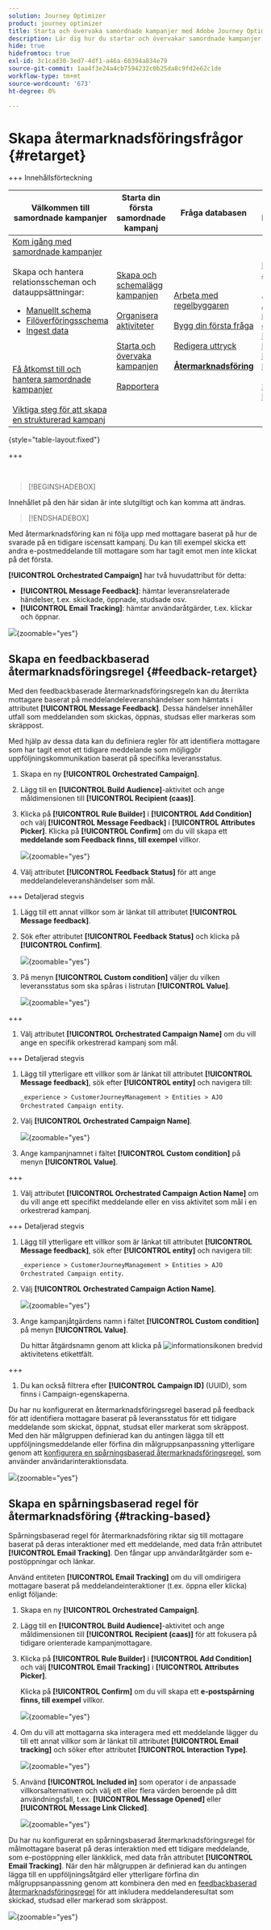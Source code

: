 ```yaml
---
solution: Journey Optimizer
product: journey optimizer
title: Starta och övervaka samordnade kampanjer med Adobe Journey Optimizer
description: Lär dig hur du startar och övervakar samordnade kampanjer med Adobe Journey Optimizer.
hide: true
hidefromtoc: true
exl-id: 3c1cad30-3ed7-4df1-a46a-60394a834e79
source-git-commit: 1aa4f3e24a4cb7594232c0b25da8c9fd2e62c1de
workflow-type: tm+mt
source-wordcount: '673'
ht-degree: 0%

---
```


# Skapa återmarknadsföringsfrågor {#retarget}

+++ Innehållsförteckning

| Välkommen till samordnade kampanjer | Starta din första samordnade kampanj | Fråga databasen | Ochestrerade kampanjaktiviteter |
|---|---|---|---|
| [Kom igång med samordnade kampanjer](gs-orchestrated-campaigns.md)<br/><br/>Skapa och hantera relationsscheman och datauppsättningar:</br> <ul><li>[Manuellt schema](manual-schema.md)</li><li>[Filöverföringsschema](file-upload-schema.md)</li><li>[Ingest data](ingest-data.md)</li></ul><br/><br/>[Få åtkomst till och hantera samordnade kampanjer](access-manage-orchestrated-campaigns.md)<br/><br/>[Viktiga steg för att skapa en strukturerad kampanj](gs-campaign-creation.md) | [Skapa och schemalägg kampanjen](create-orchestrated-campaign.md)<br/><br/>[Organisera aktiviteter](orchestrate-activities.md)<br/><br/>[Starta och övervaka kampanjen](start-monitor-campaigns.md)<br/><br/>[Rapportera](reporting-campaigns.md) | [Arbeta med regelbyggaren](orchestrated-rule-builder.md)<br/><br/>[Bygg din första fråga](build-query.md)<br/><br/>[Redigera uttryck](edit-expressions.md)<br/><br/><b>[Återmarknadsföring](retarget.md)</b> | [Kom igång med aktiviteter](activities/about-activities.md)<br/><br/>Aktiviteter:<br/>[And-join](activities/and-join.md) - [Bygg målgrupp](activities/build-audience.md) - [Ändra dimension](activities/change-dimension.md) - [Kanalaktiviteter](activities/channels.md) - [Kombinera](activities/combine.md) - [Deduplicering](activities/deduplication.md) - [Enrichment](activities/enrichment.md) - [Fork](activities/fork.md)  - [Avstämning](activities/reconciliation.md) - [Spara målgrupp](activities/save-audience.md) - [Dela](activities/split.md) - [Vänta](activities/wait.md) |

{style="table-layout:fixed"}

+++

</br>

>[!BEGINSHADEBOX]

Innehållet på den här sidan är inte slutgiltigt och kan komma att ändras.

>[!ENDSHADEBOX]

Med återmarknadsföring kan ni följa upp med mottagare baserat på hur de svarade på en tidigare iscensatt kampanj. Du kan till exempel skicka ett andra e-postmeddelande till mottagare som har tagit emot men inte klickat på det första.

**[!UICONTROL Orchestrated Campaign]** har två huvudattribut för detta:

* **[!UICONTROL Message Feedback]**: hämtar leveransrelaterade händelser, t.ex. skickade, öppnade, studsade osv.
* **[!UICONTROL Email Tracking]**: hämtar användaråtgärder, t.ex. klickar och öppnar.

![](assets/do-not-localize/retarget-schema.png){zoomable="yes"}


## Skapa en feedbackbaserad återmarknadsföringsregel {#feedback-retarget}

Med den feedbackbaserade återmarknadsföringsregeln kan du återrikta mottagare baserat på meddelandeleveranshändelser som hämtats i attributet **[!UICONTROL Message Feedback]**. Dessa händelser innehåller utfall som meddelanden som skickas, öppnas, studsas eller markeras som skräppost.

Med hjälp av dessa data kan du definiera regler för att identifiera mottagare som har tagit emot ett tidigare meddelande som möjliggör uppföljningskommunikation baserat på specifika leveransstatus.

1. Skapa en ny **[!UICONTROL Orchestrated Campaign]**.

1. Lägg till en **[!UICONTROL Build Audience]**-aktivitet och ange måldimensionen till **[!UICONTROL Recipient (caas)]**.

1. Klicka på **[!UICONTROL Rule Builder]** i **[!UICONTROL Add Condition]** och välj **[!UICONTROL Message Feedback]** i **[!UICONTROL Attributes Picker]**. Klicka på **[!UICONTROL Confirm]** om du vill skapa ett **meddelande som Feedback finns, till exempel** villkor.

   ![](assets/retarget_1.png){zoomable="yes"}

1. Välj attributet **[!UICONTROL Feedback Status]** för att ange meddelandeleveranshändelser som mål.

+++ Detaljerad stegvis

   1. Lägg till ett annat villkor som är länkat till attributet **[!UICONTROL Message feedback]**.

   1. Sök efter attributet **[!UICONTROL Feedback Status]** och klicka på **[!UICONTROL Confirm]**.

      ![](assets/retarget_3.png){zoomable="yes"}

   1. På menyn **[!UICONTROL Custom condition]** väljer du vilken leveransstatus som ska spåras i listrutan **[!UICONTROL Value]**.

      ![](assets/retarget_4.png){zoomable="yes"}

+++

1. Välj attributet **[!UICONTROL Orchestrated Campaign Name]** om du vill ange en specifik orkestrerad kampanj som mål.

+++ Detaljerad stegvis

   1. Lägg till ytterligare ett villkor som är länkat till attributet **[!UICONTROL Message feedback]**, sök efter **[!UICONTROL entity]** och navigera till:

      `_experience > CustomerJourneyManagement > Entities > AJO Orchestrated Campaign entity`.

   1. Välj **[!UICONTROL Orchestrated Campaign Name]**.

      ![](assets/retarget_5.png){zoomable="yes"}

   1. Ange kampanjnamnet i fältet **[!UICONTROL Custom condition]** på menyn **[!UICONTROL Value]**.

+++

1. Välj attributet **[!UICONTROL Orchestrated Campaign Action Name]** om du vill ange ett specifikt meddelande eller en viss aktivitet som mål i en orkestrerad kampanj.

+++ Detaljerad stegvis

   1. Lägg till ytterligare ett villkor som är länkat till attributet **[!UICONTROL Message feedback]**, sök efter **[!UICONTROL entity]** och navigera till:

      `_experience > CustomerJourneyManagement > Entities > AJO Orchestrated Campaign entity`.

   1. Välj **[!UICONTROL Orchestrated Campaign Action Name]**.

      ![](assets/retarget_6.png){zoomable="yes"}

   1. Ange kampanjåtgärdens namn i fältet **[!UICONTROL Custom condition]** på menyn **[!UICONTROL Value]**.

      Du hittar åtgärdsnamn genom att klicka på ![informationsikonen](assets/do-not-localize/info-icon.svg) bredvid aktivitetens etikettfält.

+++

1. Du kan också filtrera efter **[!UICONTROL Campaign ID]** (UUID), som finns i Campaign-egenskaperna.

Du har nu konfigurerat en återmarknadsföringsregel baserad på feedback för att identifiera mottagare baserat på leveransstatus för ett tidigare meddelande som skickat, öppnat, studsat eller markerat som skräppost. Med den här målgruppen definierad kan du antingen lägga till ett uppföljningsmeddelande eller förfina din målgruppsanpassning ytterligare genom att [konfigurera en spårningsbaserad återmarknadsföringsregel](#tracking-based), som använder användarinteraktionsdata.

![](assets/retarget_9.png){zoomable="yes"}


## Skapa en spårningsbaserad regel för återmarknadsföring {#tracking-based}

Spårningsbaserad regel för återmarknadsföring riktar sig till mottagare baserat på deras interaktioner med ett meddelande, med data från attributet **[!UICONTROL Email Tracking]**. Den fångar upp användaråtgärder som e-postöppningar och länkar.

Använd entiteten **[!UICONTROL Email Tracking]** om du vill omdirigera mottagare baserat på meddelandeinteraktioner (t.ex. öppna eller klicka) enligt följande:

1. Skapa en ny **[!UICONTROL Orchestrated Campaign]**.

1. Lägg till en **[!UICONTROL Build Audience]**-aktivitet och ange måldimensionen till **[!UICONTROL Recipient (caas)]** för att fokusera på tidigare orienterade kampanjmottagare.

1. Klicka på **[!UICONTROL Rule Builder]** i **[!UICONTROL Add Condition]** och välj **[!UICONTROL Email Tracking]** i **[!UICONTROL Attributes Picker]**.

   Klicka på **[!UICONTROL Confirm]** om du vill skapa ett **e-postspårning finns, till exempel** villkor.

   ![](assets/retarget_2.png){zoomable="yes"}

1. Om du vill att mottagarna ska interagera med ett meddelande lägger du till ett annat villkor som är länkat till attributet **[!UICONTROL Email tracking]** och söker efter attributet **[!UICONTROL Interaction Type]**.

   ![](assets/retarget_7.png){zoomable="yes"}

1. Använd **[!UICONTROL Included in]** som operator i de anpassade villkorsalternativen och välj ett eller flera värden beroende på ditt användningsfall, t.ex. **[!UICONTROL Message Opened]** eller **[!UICONTROL Message Link Clicked]**.

   ![](assets/retarget_8.png){zoomable="yes"}

Du har nu konfigurerat en spårningsbaserad återmarknadsföringsregel för målmottagare baserat på deras interaktion med ett tidigare meddelande, som e-postöppning eller länkklick, med data från attributet **[!UICONTROL Email Tracking]**. När den här målgruppen är definierad kan du antingen lägga till en uppföljningsåtgärd eller ytterligare förfina din målgruppsanpassning genom att kombinera den med en [feedbackbaserad återmarknadsföringsregel](#feedback-retarget) för att inkludera meddelanderesultat som skickad, studsad eller markerad som skräppost.


![](assets/retarget_10.png){zoomable="yes"}
